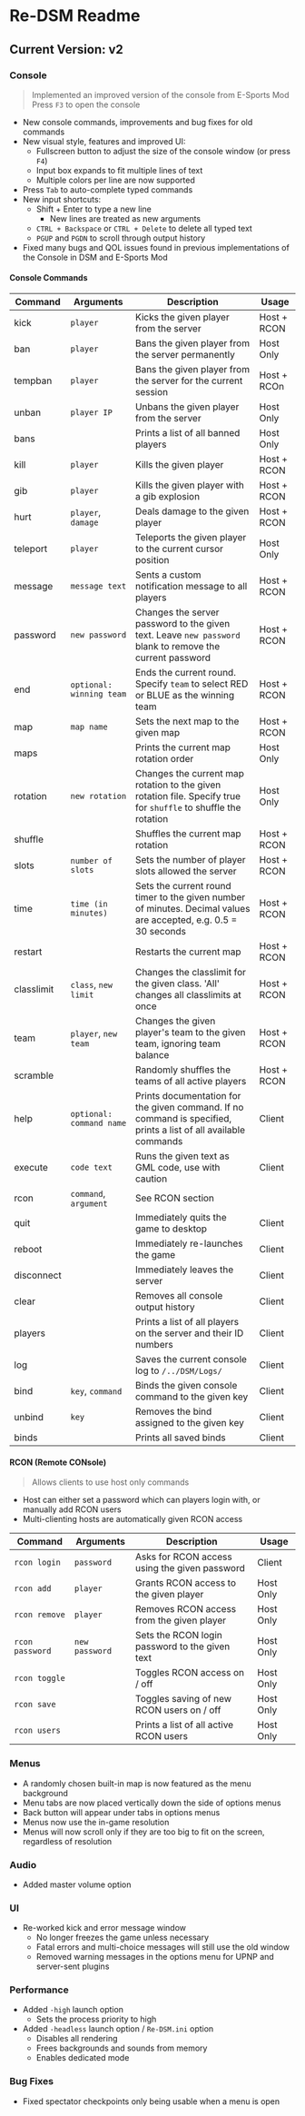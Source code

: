 # Re-DSM Readme

## Current Version: v2

### Console
> Implemented an improved version of the console from E-Sports Mod  
> Press `F3` to open the console
- New console commands, improvements and bug fixes for old commands
- New visual style, features and improved UI:
	- Fullscreen button to adjust the size of the console window (or press `F4`)
	- Input box expands to fit multiple lines of text
	- Multiple colors per line are now supported
- Press `Tab` to auto-complete typed commands
- New input shortcuts:
	- Shift + Enter to type a new line
		- New lines are treated as new arguments
	- `CTRL + Backspace` or `CTRL + Delete` to delete all typed text
	- `PGUP` and `PGDN` to scroll through output history
- Fixed many bugs and QOL issues found in previous implementations of the Console in DSM and E-Sports Mod

#### Console Commands
**Command** | **Arguments** | **Description** | **Usage**
----------- | ------------- | --------------- | -----------
kick | `player` | Kicks the given player from the server | Host + RCON
ban | `player` | Bans the given player from the server permanently | Host Only
tempban | `player` | Bans the given player from the server for the current session | Host + RCOn
unban | `player IP` | Unbans the given player from the server | Host Only
bans || Prints a list of all banned players | Host Only
kill | `player` | Kills the given player | Host + RCON
gib | `player` | Kills the given player with a gib explosion | Host + RCON
hurt | `player`, `damage` | Deals damage to the given player | Host + RCON
teleport | `player` | Teleports the given player to the current cursor position | Host Only
message | `message text` | Sents a custom notification message to all players | Host + RCON
password | `new password` | Changes the server password to the given text. Leave `new password` blank to remove the current password | Host + RCON
end | `optional: winning team` | Ends the current round. Specify `team` to select RED or BLUE as the winning team | Host + RCON
map | `map name` | Sets the next map to the given map | Host + RCON
maps || Prints the current map rotation order | Host Only
rotation | `new rotation` | Changes the current map rotation to the given rotation file. Specify true for `shuffle` to shuffle the rotation | Host Only
shuffle || Shuffles the current map rotation | Host + RCON
slots | `number of slots`| Sets the number of player slots allowed the server | Host + RCON
time | `time (in minutes)` | Sets the current round timer to the given number of minutes. Decimal values are accepted, e.g. 0.5 = 30 seconds | Host + RCON
restart || Restarts the current map | Host + RCON
classlimit | `class`, `new limit` | Changes the classlimit for the given class. 'All' changes all classlimits at once | Host + RCON
team | `player`, `new team`| Changes the given player's team to the given team, ignoring team balance | Host + RCON
scramble || Randomly shuffles the teams of all active players | Host + RCON
help | `optional: command name`| Prints documentation for the given command. If no command is specified, prints a list of all available commands | Client
execute | `code text` | Runs the given text as GML code, use with caution | Client
rcon | `command`, `argument` | See RCON section |
quit || Immediately quits the game to desktop | Client
reboot || Immediately re-launches the game | Client
disconnect || Immediately leaves the server | Client
clear || Removes all console output history | Client
players || Prints a list of all players on the server and their ID numbers | Client
log || Saves the current console log to `/../DSM/Logs/` | Client
bind | `key`, `command` | Binds the given console command to the given key | Client
unbind | `key` | Removes the bind assigned to the given key | Client
binds || Prints all saved binds | Client

#### RCON (**R**emote **CON**sole)
> Allows clients to use host only commands
- Host can either set a password which can players login with, or manually add RCON users
- Multi-clienting hosts are automatically given RCON access

**Command** | **Arguments** | **Description** | **Usage**
----------- | ------------- | --------------- | -----------
`rcon login` | `password` | Asks for RCON access using the given password | Client
`rcon add` | `player` | Grants RCON access to the given player | Host Only
`rcon remove` | `player` | Removes RCON access from the given player | Host Only
`rcon password` | `new password` | Sets the RCON login password to the given text | Host Only
`rcon toggle` || Toggles RCON access on / off | Host Only
`rcon save` || Toggles saving of new RCON users on / off | Host Only
`rcon users` || Prints a list of all active RCON users | Host Only

### Menus
- A randomly chosen built-in map is now featured as the menu background
- Menu tabs are now placed vertically down the side of options menus
- Back button will appear under tabs in options menus
- Menus now use the in-game resolution
- Menus will now scroll only if they are too big to fit on the screen, regardless of resolution

### Audio
- Added master volume option

### UI
- Re-worked kick and error message window
	- No longer freezes the game unless necessary
	- Fatal errors and multi-choice messages will still use the old window
	- Removed warning messages in the options menu for UPNP and server-sent plugins

### Performance
- Added `-high` launch option
	- Sets the process priority to high
- Added `-headless` launch option / `Re-DSM.ini` option
	- Disables all rendering
	- Frees backgrounds and sounds from memory
	- Enables dedicated mode

### Bug Fixes
- Fixed spectator checkpoints only being usable when a menu is open